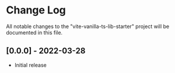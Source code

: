 # Change Log

All notable changes to the "vite-vanilla-ts-lib-starter" project will be documented in this file.

## [0.0.0] - 2022-03-28

- Initial release
